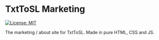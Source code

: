 # TxtToSL Marketing
[![License: MIT](https://img.shields.io/badge/License-MIT-blue.svg)](https://choosealicense.com/licenses/mit/l)

The marketing / about site for TxtToSL. Made in pure HTML, CSS and JS.